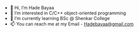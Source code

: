 - 👋 Hi, I’m Hade Bayaa
- 👀 I’m interested in C/C++ object-oriented programming
- 🌱 I’m currently learning BSc @ Shenkar College
- 📫 You can reach me at my Email - Hadebayaa@gmail.com

<!---
HaDzE715/HaDzE715 is a ✨ special ✨ repository because its `README.md` (this file) appears on your GitHub profile.
You can click the Preview link to take a look at your changes.
--->
